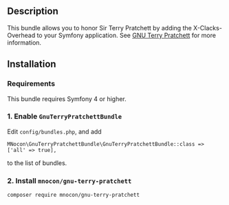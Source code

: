 ## Description
This bundle allows you to honor Sir Terry Pratchett by adding the X-Clacks-Overhead to your Symfony application.
See [GNU Terry Pratchett](http://www.gnuterrypratchett.com/) for more information.

## Installation
### Requirements
This bundle requires Symfony 4 or higher.

### 1. Enable `GnuTerryPratchettBundle`
Edit `config/bundles.php`, and add 
```
MNocon\GnuTerryPratchettBundle\GnuTerryPratchettBundle::class => ['all' => true],
```
to the list of bundles.

### 2. Install `mnocon/gnu-terry-pratchett`
```
composer require mnocon/gnu-terry-pratchett
```
